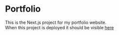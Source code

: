 # Portfolio  

This is the Next.js project for my portfolio website.  
When this project is deployed it should be visible [here](https://broganirwin.com)
